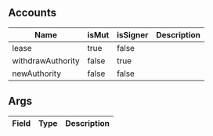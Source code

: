 

## Accounts
|Name|isMut|isSigner|Description|
|--|--|--|--|
| lease | true | false |  |
| withdrawAuthority | false | true |  |
| newAuthority | false | false |  |
## Args
|Field|Type|Description|
|--|--|--|
